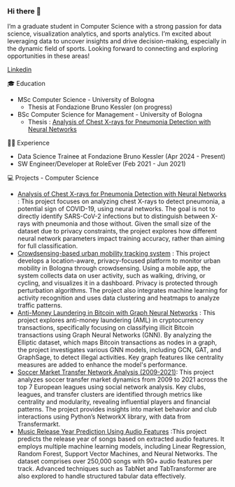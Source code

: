 ### Hi there 👋
I’m a graduate student in Computer Science with a strong passion for data science, visualization analytics, and sports analytics. I’m excited about leveraging data to uncover insights and drive decision-making, especially in the dynamic field of sports. Looking forward to connecting and exploring opportunities in these areas!

[Linkedin](https://www.linkedin.com/in/accornero-andrea/)

🎓 Education
* MSc Computer Science - University of Bologna
  * Thesis at Fondazione Bruno Kessler (on progress)
* BSc Computer Science for Management - University of Bologna
  * Thesis : [Analysis of Chest X-rays for Pneumonia Detection with Neural Networks](https://github.com/AndreaAccornero/RNN_Covid19XRay)


👨‍💻 Experience
* Data Science Trainee at Fondazione Bruno Kessler (Apr 2024 -  Present)
* SW Engineer/Developer at RoleEver (Feb 2021 - Jun 2021)

💻 Projects - Computer Science
* [Analysis of Chest X-rays for Pneumonia Detection with Neural Networks](https://github.com/AndreaAccornero/RNN_Covid19XRay) : This project focuses on analyzing chest X-rays to detect pneumonia, a potential sign of COVID-19, using neural networks. The goal is not to directly identify SARS-CoV-2 infections but to distinguish between X-rays with pneumonia and those without. Given the small size of the dataset due to privacy constraints, the project explores how different neural network parameters impact training accuracy, rather than aiming for full classification.
* [Crowdsensing-based urban mobility tracking system](https://github.com/samuele-lolli/MobilityTrackingSystem) : This project develops a location-aware, privacy-focused platform to monitor urban mobility in Bologna through crowdsensing. Using a mobile app, the system collects data on user activity, such as walking, driving, or cycling, and visualizes it in a dashboard. Privacy is protected through perturbation algorithms. The project also integrates machine learning for activity recognition and uses data clustering and heatmaps to analyze traffic patterns.
* [Anti-Money Laundering in Bitcoin with Graph Neural Networks](https://github.com/AndreaAccornero/BlockChainProject) : This project explores anti-money laundering (AML) in cryptocurrency transactions, specifically focusing on classifying illicit Bitcoin transactions using Graph Neural Networks (GNN). By analyzing the Elliptic dataset, which maps Bitcoin transactions as nodes in a graph, the project investigates various GNN models, including GCN, GAT, and GraphSage, to detect illegal activities. Key graph features like centrality measures are added to enhance the model's performance.
* [Soccer Market Transfer Network Analysis (2009-2021)](https://github.com/AleTouch98/SNA_Project): This project analyzes soccer transfer market dynamics from 2009 to 2021 across the top 7 European leagues using social network analysis. Key clubs, leagues, and transfer clusters are identified through metrics like centrality and modularity, revealing influential players and financial patterns. The project provides insights into market behavior and club interactions using Python’s NetworkX library, with data from Transfermarkt.
* [Music Release Year Prediction Using Audio Features](https://github.com/AndreaAccornero/DataAnalyticsProject) :This project predicts the release year of songs based on extracted audio features. It employs multiple machine learning models, including Linear Regression, Random Forest, Support Vector Machines, and Neural Networks. The dataset comprises over 250,000 songs with 90+ audio features per track. Advanced techniques such as TabNet and TabTransformer are also explored to handle structured tabular data effectively.
